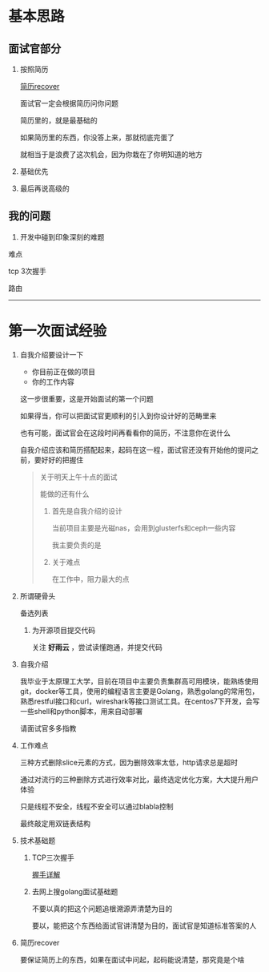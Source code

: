 # 基本思路

## 面试官部分

1. 按照简历

   [简历recover](面试整理/简历recover.md)

   面试官一定会根据简历问你问题

   简历里的，就是最基础的

   如果简历里的东西，你没答上来，那就彻底完蛋了

   就相当于是浪费了这次机会，因为你栽在了你明知道的地方

   

   

   

   

2. 基础优先

   

3. 最后再说高级的







## 我的问题

1. 开发中碰到印象深刻的难题



难点

tcp 3次握手

路由





---

# 第一次面试经验

1. 自我介绍要设计一下

   + 你目前正在做的项目
   + 你的工作内容

   这一步很重要，这是开始面试的第一个问题

   如果得当，你可以把面试官更顺利的引入到你设计好的范畴里来

   

   也有可能，面试官会在这段时间再看看你的简历，不注意你在说什么

   

   自我介绍应该和简历搭配起来，起码在这一程，面试官还没有开始他的提问之前，要好好的把握住

   

   > 关于明天上午十点的面试
   >
   > 能做的还有什么
   >
   > 1. 首先是自我介绍的设计
   >
   >    当前项目主要是光磁nas，会用到glusterfs和ceph一些内容
   >
   >    我主要负责的是
   >
   >    
   >
   >    
   >
   > 2. 关于难点
   >
   >    在工作中，阻力最大的点

   

2. 所谓硬骨头

   备选列表

   1. 为开源项目提交代码

      关注 **好雨云** ，尝试读懂跑通，并提交代码

























1. 自我介绍

   我毕业于太原理工大学，目前在项目中主要负责集群高可用模块，能熟练使用git，docker等工具，使用的编程语言主要是Golang，熟悉golang的常用包，熟悉restful接口和curl，wireshark等接口测试工具。在centos7下开发，会写一些shell和python脚本，用来自动部署

   请面试官多多指教

   

   

2. 工作难点

   三种方式删除slice元素的方式，因为删除效率太低，http请求总是超时

   通过对流行的三种删除方式进行效率对比，最终选定优化方案，大大提升用户体验

   只是线程不安全，线程不安全可以通过blabla控制

   最终敲定用双链表结构

   

3. 技术基础题

   1. TCP三次握手

      [握手详解](https://hit-alibaba.github.io/interview/basic/network/TCP.html)

   2. 去网上搜golang面试基础题

      不要以真的把这个问题追根溯源弄清楚为目的

      要以，能把这个东西给面试官讲清楚为目的，面试官是知道标准答案的人

      

      

4. 简历recover

   要保证简历上的东西，如果在面试中问起，起码能说清楚，那究竟是个啥

   



















